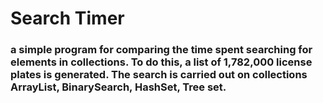 # Search Timer
### a simple program for comparing the time spent searching for elements in collections. To do this, a list of 1,782,000 license plates is generated. The search is carried out on collections ArrayList, BinarySearch, HashSet, Tree set.
